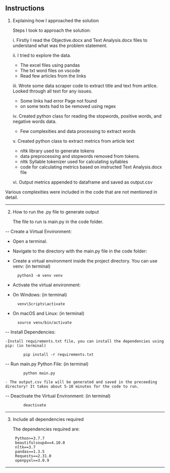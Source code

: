 
Instructions
----------------------------------------------------------------------------------------------------------------------------

1. Explaining how I approached the solution

    Steps I took to approach the solution:
   
    i. Firstly I read the Objective.docx and Text Analysis.docx files to understand what was the problem statement.
   
    ii. I tried to explore the data.
    - The excel files using pandas
    - The txt word files on vscode
    - Read few articles from the links
   
    iii. Wrote some data scraper code to extract title and text from artilce. Looked through all text for any issues.
    - Some links had error Page not found
    - on some texts had to be removed using regex
   
    iv. Created python class for reading the stopwords, positive words, and negative words data. 
    -  Few complexities and data processing to extract words
   
    v. Created python class to extract metrics from article text
    - nltk library used to generate tokens
    - data preprocessing and stopwords removed from tokens.
    - nltk Syllable tokenizer used for calculating syllables
    - code for calculating metrics based on instructed Text Analysis.docx file
   
    vi. Output metrics appended to dataframe and saved as output.csv

Various complexities were included in the code that are not mentioned in detail.

----------------------------------------------------------------------------------------------------------------------------

2. How to run the .py file to generate output

    The file to run is main.py in the code folder.

-- Create a Virtual Environment:

  - Open a terminal.
  - Navigate to the directory with the main.py file in the code folder:

  - Create a virtual environment inside the project directory. You can use venv: (in terminal)

          python3 -m venv venv

  - Activate the virtual environment:
  
  + On Windows: (in terminal)

          venv\Scripts\activate
  
  + On macOS and Linux: (in terminal)

          source venv/bin/activate

-- Install Dependencies:

    -Install requirements.txt file, you can install the dependencies using pip: (in terminal)

            pip install -r requirements.txt

-- Run main.py Python File: (in terminal)

            python main.py

    - The output.csv file will be generated and saved in the preceeding directory! It takes about 5-10 minutes for the code to run.

-- Deactivate the Virtual Environment: (in terminal)

            deactivate

----------------------------------------------------------------------------------------------------------------------------

3. Include all dependencies required

    The dependencies required are:

        Python>=3.7.7
        beautifulsoup4==4.10.0
        nltk==3.7
        pandas==1.3.5
        Requests==2.31.0
        openpyxl==3.0.9

----------------------------------------------------------------------------------------------------------------------------
